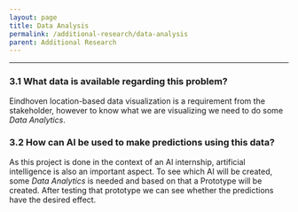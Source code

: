 ```yaml
---
layout: page
title: Data Analysis
permalink: /additional-research/data-analysis
parent: Additional Research
---
```


-----
### 3.1 What data is available regarding this problem?
Eindhoven location-based data visualization is a requirement from the stakeholder, however to know what we are visualizing we need to do some *Data Analytics*.

### 3.2 How can AI be used to make predictions using this data?
As this project is done in the context of an AI internship, artificial intelligence is also an important aspect. To see which AI will be created, some *Data Analytics* is needed and based on that a Prototype will be created. After testing that prototype we can see whether the predictions have the desired effect.